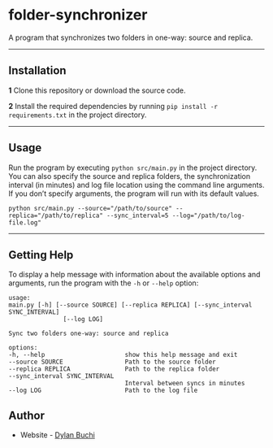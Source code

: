 # folder-synchronizer

A program that synchronizes two folders in one-way: source and replica.


-------


## Installation

**1** Clone this repository or download the source code.

**2** Install the required dependencies by running `pip install -r requirements.txt` in the project directory.

---
## Usage

Run the program by executing `python src/main.py` in the project directory. You can also specify the source and replica folders, the synchronization interval (in minutes) and log file location using the command line arguments. If you don’t specify arguments, the program will run with its default values.

```
python src/main.py --source="/path/to/source" --replica="/path/to/replica" --sync_interval=5 --log="/path/to/log-file.log"

```

---

## Getting Help

To display a help message with information about the available options and arguments, run the program with the `-h` or `--help` option:

```
usage: 
main.py [-h] [--source SOURCE] [--replica REPLICA] [--sync_interval SYNC_INTERVAL]
               [--log LOG]

Sync two folders one-way: source and replica

options:
-h, --help                      show this help message and exit
--source SOURCE                 Path to the source folder
--replica REPLICA               Path to the replica folder
--sync_interval SYNC_INTERVAL
                                Interval between syncs in minutes
--log LOG                       Path to the log file
```

## Author

- Website - [Dylan Buchi](https://dylanbuchi.com/)